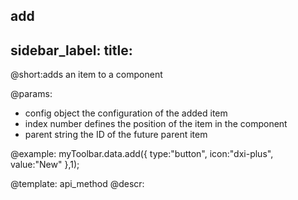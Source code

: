 add
---
sidebar_label: 
title: 
---          

@short:adds an item to a component

@params:
- config 		object    		the configuration of the added item
- index 		number	    	defines the position of the item in the component
- parent 		string		    the ID of the future parent item





@example:
myToolbar.data.add({
    type:"button",
    icon:"dxi-plus",
    value:"New"
},1);

@template: api_method
@descr:

